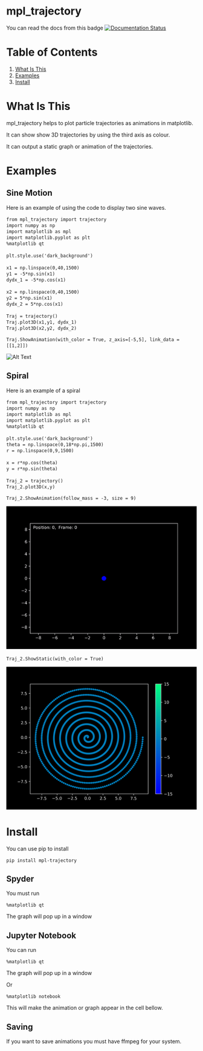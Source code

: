 # mpl_trajectory

You can read the docs from this badge
[![Documentation Status](https://readthedocs.org/projects/mpl-trajectory/badge/?version=latest)](https://mpl-trajectory.readthedocs.io/en/latest/?badge=latest)
# Table of Contents
1. [What Is This](#What_Is_This)
2. [Examples](#Examples)
3. [Install](#Install)

# What Is This
mpl_trajectory helps to plot particle trajectories as animations in matplotlib.

It can show show 3D trajectories by using the third axis as colour.

It can output a static graph or animation of the trajectories.
 

# Examples
## Sine Motion
Here is an example of using the code to display two sine waves.
<pre><code>from mpl_trajectory import trajectory
import numpy as np
import matplotlib as mpl
import matplotlib.pyplot as plt
%matplotlib qt

plt.style.use('dark_background')

x1 = np.linspace(0,40,1500)
y1 = -5*np.sin(x1)
dydx_1 = -5*np.cos(x1)

x2 = np.linspace(0,40,1500)
y2 = 5*np.sin(x1)
dydx_2 = 5*np.cos(x1)

Traj = trajectory()
Traj.plot3D(x1,y1, dydx_1)
Traj.plot3D(x2,y2, dydx_2)
</code></pre>

<pre><code>Traj.ShowAnimation(with_color = True, z_axis=[-5,5], link_data = [[1,2]])</code></pre>

![Alt Text](https://raw.githubusercontent.com/Hitthesurf/mpl_trajectory/master/Examples/GIF/Sine_Wave_example.gif?raw=true)

## Spiral
Here is an example of a spiral
<pre><code>from mpl_trajectory import trajectory
import numpy as np
import matplotlib as mpl
import matplotlib.pyplot as plt
%matplotlib qt

plt.style.use('dark_background')
theta = np.linspace(0,18*np.pi,1500)
r = np.linspace(0,9,1500)

x = r*np.cos(theta)
y = r*np.sin(theta)

Traj_2 = trajectory()
Traj_2.plot3D(x,y)
</code></pre>
<pre><code>Traj_2.ShowAnimation(follow_mass = -3, size = 9)</code></pre>
![Alt Text](https://raw.githubusercontent.com/Hitthesurf/mpl_trajectory/master/Examples/GIF/Spiral_Motion_Example.gif?raw=true)
<pre><code>Traj_2.ShowStatic(with_color = True)</code></pre>
![Alt Text](https://raw.githubusercontent.com/Hitthesurf/mpl_trajectory/master/Examples/PNG/Static_Spiral_with_color.png?raw=true)
# Install

You can use pip to install
<pre><code>pip install mpl-trajectory</code></pre>

## Spyder
You must run
<pre><code>%matplotlib qt</code></pre>
The graph will pop up in a window

## Jupyter Notebook
You can run 
<pre><code>%matplotlib qt</code></pre>
The graph will pop up in a window

Or
<pre><code>%matplotlib notebook</code></pre>
This will make the animation or graph appear in the cell bellow.

## Saving
If you want to save animations you must have ffmpeg for your system.
